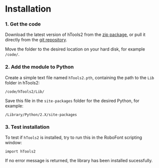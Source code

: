 Installation
============

### 1. Get the code

Download the latest version of hTools2 from the [zip package](https://github.com/gferreira/hTools2/zipball/master), or pull it directly from the [git repository](https://github.com/gferreira/hTools2).

Move the folder to the desired location on your hard disk, for example `/code/`.

### 2. Add the module to Python

Create a simple text file named `hTools2.pth`, containing the path to the `Lib` folder in hTools2: 

```
/code/hTools2/Lib/
```

Save this file in the `site-packages` folder for the desired Python, for example:

```
/Library/Python/2.X/site-packages
```

### 3. Test installation

To test if `hTools2` is installed, try to run this in the RoboFont scripting window:

```
import hTools2
```
    
If no error message is returned, the library has been installed sucessfully.
